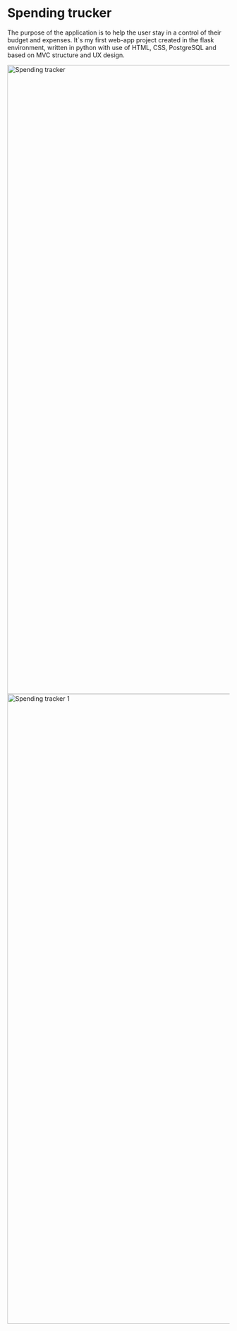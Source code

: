 # Spending trucker


The purpose of the application is to help the user stay in a control of their budget and expenses. It`s my first web-app project created in the flask environment, written in python with use of HTML, CSS, PostgreSQL and based on MVC structure and UX design.



<img width="1426" alt="Spending tracker" src="https://user-images.githubusercontent.com/45738613/164213870-344cdad0-f327-43a2-a1db-4a2364694aa7.png">


<img width="1428" alt="Spending tracker 1" src="https://user-images.githubusercontent.com/45738613/164219265-a542fcb8-a647-442b-af13-b92a45574200.png">
